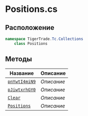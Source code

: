 
# Positions.cs
## Расположение
```csharp
namespace TigerTrade.Tc.Collections  
    class Positions
```

## Методы
| Название | Описание |
| --- | --- |
| [`pnYwtI4miN9`](./metody/pnYwtI4miN9.md) | *Описание* |
| [`pJiwtxrhGY0`](./metody/pJiwtxrhGY0.md) | *Описание* |
| [`Clear`](./metody/Clear.md) | *Описание* |
| [`Positions`](./metody/Positions.md) | *Описание* |
